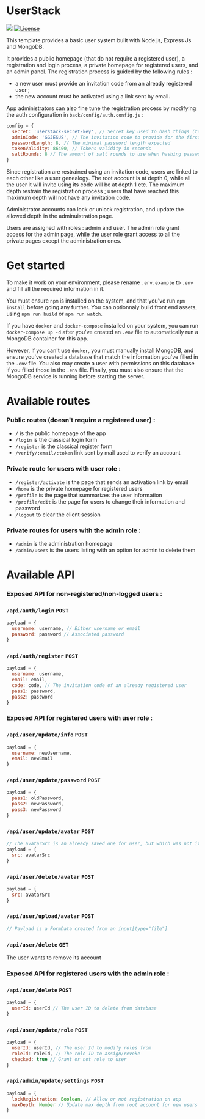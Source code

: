 # UserStack

![](https://badgen.net/badge/version/1.0.0/blue)
[![License](https://img.shields.io/github/license/ArthurBeaulieu/UserStack.svg)](https://github.com/ArthurBeaulieu/UserStack/blob/master/LICENSE.md)

This template provides a basic user system built with Node.js, Express Js and MongoDB.

It provides a public homepage (that do not require a registered user), a registration and login process, a private homepage for registered users, and an admin panel.
The registration process is guided by the following rules :

- a new user must provide an invitation code from an already registered user ;
- the new account must be activated using a link sent by email.

App administrators can also fine tune the registration process by modifying the auth configuration in `back/config/auth.config.js` :

```javascript
config = {
  secret: 'userstack-secret-key', // Secret key used to hash things (token etc)
  adminCode: 'GGJESUS', // The invitation code to provide for the first user to register
  passwordLength: 8, // The minimal password length expected
  tokenValidity: 86400, // Tokens validity in seconds
  saltRounds: 8 // The amount of salt rounds to use when hashing passwords
}
```

Since registration are restrained using an invitation code, users are linked to each other like a user genealogy. The root account is at depth 0, while all the user it will invite using its code will be at depth 1 etc. The maximum depth restrain the registration process ; users that have reached this maximum depth will not have any invitation code.

Administrator accounts can lock or unlock registration, and update the allowed depth in the adminuistration page.

Users are assigned with roles : admin and user. The admin role grant access for the admin page, while the user role grant access to all the private pages except the administration ones.

# Get started

To make it work on your environment, please rename `.env.example` to `.env` and fill all the required information in it.

You must ensure `npm` is installed on the system, and that you've run `npm install` before going any further. You can optionnaly build front end assets, using `npm run build` or `npm run watch`.

If you have `docker` and `docker-compose` installed on your system, you can run `docker-compose up -d` after you've created an `.env` file to automatically run a MongoDB container for this app.

However, if you can't use `docker`, you must manually install MongoDB, and ensure you've created a database that match the information you've filled in the `.env` file. You also may create a user with permissions on this database if you filled those in the `.env` file. Finally, you must also ensure that the MongoDB service is running before starting the server.

# Available routes

### Public routes (doesn't require a registered user) :
- `/` is the public homepage of the app
- `/login` is the classical login form
- `/register` is the classical register form
- `/verify/:email/:token` link sent by mail used to verify an account

### Private route for users with user role :
- `/register/activate` is the page that sends an activation link by email
- `/home` is the private homepage for registered users
- `/profile` is the page that summarizes the user information
- `/profile/edit` is the page for users to change their information and password
- `/logout` to clear the client session

### Private routes for users with the admin role :
- `/admin` is the administration homepage
- `/admin/users` is the users listing with an option for admin to delete them

# Available API

### Exposed API for non-registered/non-logged users :

### `/api/auth/login` `POST`
```javascript
payload = {
  username: username, // Either username or email
  password: password // Associated password
}
```

### `/api/auth/register` `POST`
```javascript
payload = {
  username: username,
  email: email,
  code: code, // The invitation code of an already registered user
  pass1: password,
  pass2: password
}
```

### Exposed API for registered users with user role :

### `/api/user/update/info` `POST`
```javascript
payload = {
  username: newUsername,
  email: newEmail
}
```

### `/api/user/update/password` `POST`
```javascript
payload = {
  pass1: oldPassword,
  pass2: newPassword,
  pass3: newPassword
}
```

### `/api/user/update/avatar` `POST`
```javascript
// The avatarSrc is an already saved one for user, but which was not its active avatar
payload = {
  src: avatarSrc  
}
```

### `/api/user/delete/avatar` `POST`
```javascript
payload = {
  src: avatarSrc  
}
```

### `/api/user/upload/avatar` `POST`
```javascript
// Payload is a FormData created from an input[type="file"] 
```

### `/api/user/delete` `GET`
The user wants to remove its account

### Exposed API for registered users with the admin role :

### `/api/user/delete` `POST`
```javascript
payload = {
  userId: userId // The user ID to delete from database
}
```

### `/api/user/update/role` `POST`
```javascript
payload = {
  userId: userId, // The user Id to modify roles from
  roleId: roleId, // The role ID to assign/revoke
  checked: true // Grant or not role to user
}
```

### `/api/admin/update/settings` `POST`
```javascript
payload = {
  lockRegistration: Boolean, // Allow or not registration on app
  maxDepth: Number // Update max depth from root account for new users
}
```
